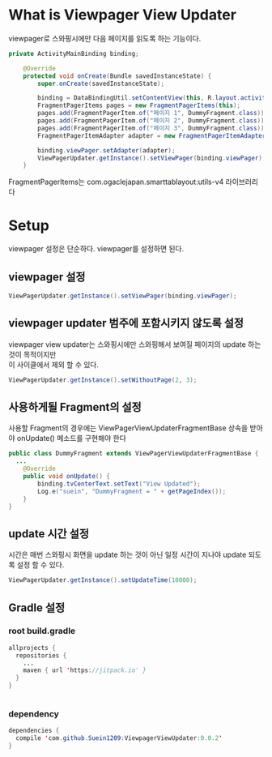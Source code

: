 # What is Viewpager View Updater
viewpager로 스와핑시에만 다음 페이지를 읽도록 하는 기능이다.

```java
private ActivityMainBinding binding;

    @Override
    protected void onCreate(Bundle savedInstanceState) {
        super.onCreate(savedInstanceState);

        binding = DataBindingUtil.setContentView(this, R.layout.activity_main);
        FragmentPagerItems pages = new FragmentPagerItems(this);
        pages.add(FragmentPagerItem.of("페이지 1", DummyFragment.class));
        pages.add(FragmentPagerItem.of("페이지 2", DummyFragment.class));
        pages.add(FragmentPagerItem.of("페이지 3", DummyFragment.class));
        FragmentPagerItemAdapter adapter = new FragmentPagerItemAdapter(getSupportFragmentManager(), pages);

        binding.viewPager.setAdapter(adapter);
        ViewPagerUpdater.getInstance().setViewPager(binding.viewPager);
    }
```
FragmentPagerItems는 com.ogaclejapan.smarttablayout:utils-v4 라이브러리다



# Setup
viewpager 설정은 단순하다. viewpager를 설정하면 된다.

## viewpager 설정
```java
ViewPagerUpdater.getInstance().setViewPager(binding.viewPager);
```

## viewpager updater 범주에 포함시키지 않도록 설정
viewpager view updater는 스와핑시에만 스와핑해서 보여질 페이지의 update 하는것이 목적이지만<br>
이 사이클에서 제외 할 수 있다.
```java
ViewPagerUpdater.getInstance().setWithoutPage(2, 3);
```

## 사용하게될 Fragment의 설정
사용할 Fragment의 경우에는 ViewPagerViewUpdaterFragmentBase 상속을 받아야 onUpdate() 메소드를 구현해야 한다
```java
public class DummyFragment extends ViewPagerViewUpdaterFragmentBase {
  ...
    @Override
    public void onUpdate() {
        binding.tvCenterText.setText("View Updated");
        Log.e("suein", "DummyFragment = " + getPageIndex());
    }
}
```

## update 시간 설정
시간은 매번 스와핑시 화면을 update 하는 것이 아닌 일정 시간이 지나야 update 되도록 설정 할 수 있다.
```java
ViewPagerUpdater.getInstance().setUpdateTime(10000);
```

## Gradle 설정
### root build.gradle
```java
allprojects {
  repositories {
    ...
    maven { url 'https://jitpack.io' }
  }
}
  
```
### dependency
```java
dependencies {
  compile 'com.github.Suein1209:ViewpagerViewUpdater:0.0.2'
}
```
